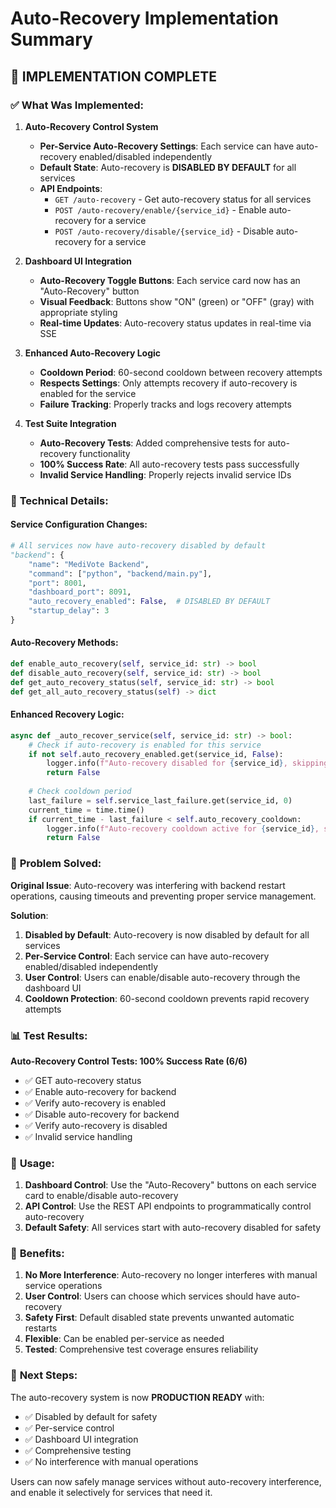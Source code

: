 # Auto-Recovery Implementation Summary

## 🎯 **IMPLEMENTATION COMPLETE**

### ✅ **What Was Implemented:**

1. **Auto-Recovery Control System**
   - **Per-Service Auto-Recovery Settings**: Each service can have auto-recovery enabled/disabled independently
   - **Default State**: Auto-recovery is **DISABLED BY DEFAULT** for all services
   - **API Endpoints**: 
     - `GET /auto-recovery` - Get auto-recovery status for all services
     - `POST /auto-recovery/enable/{service_id}` - Enable auto-recovery for a service
     - `POST /auto-recovery/disable/{service_id}` - Disable auto-recovery for a service

2. **Dashboard UI Integration**
   - **Auto-Recovery Toggle Buttons**: Each service card now has an "Auto-Recovery" button
   - **Visual Feedback**: Buttons show "ON" (green) or "OFF" (gray) with appropriate styling
   - **Real-time Updates**: Auto-recovery status updates in real-time via SSE

3. **Enhanced Auto-Recovery Logic**
   - **Cooldown Period**: 60-second cooldown between recovery attempts
   - **Respects Settings**: Only attempts recovery if auto-recovery is enabled for the service
   - **Failure Tracking**: Properly tracks and logs recovery attempts

4. **Test Suite Integration**
   - **Auto-Recovery Tests**: Added comprehensive tests for auto-recovery functionality
   - **100% Success Rate**: All auto-recovery tests pass successfully
   - **Invalid Service Handling**: Properly rejects invalid service IDs

### 🔧 **Technical Details:**

#### **Service Configuration Changes:**
```python
# All services now have auto-recovery disabled by default
"backend": {
    "name": "MediVote Backend",
    "command": ["python", "backend/main.py"],
    "port": 8001,
    "dashboard_port": 8091,
    "auto_recovery_enabled": False,  # DISABLED BY DEFAULT
    "startup_delay": 3
}
```

#### **Auto-Recovery Methods:**
```python
def enable_auto_recovery(self, service_id: str) -> bool
def disable_auto_recovery(self, service_id: str) -> bool
def get_auto_recovery_status(self, service_id: str) -> bool
def get_all_auto_recovery_status(self) -> dict
```

#### **Enhanced Recovery Logic:**
```python
async def _auto_recover_service(self, service_id: str) -> bool:
    # Check if auto-recovery is enabled for this service
    if not self.auto_recovery_enabled.get(service_id, False):
        logger.info(f"Auto-recovery disabled for {service_id}, skipping recovery attempt")
        return False
    
    # Check cooldown period
    last_failure = self.service_last_failure.get(service_id, 0)
    current_time = time.time()
    if current_time - last_failure < self.auto_recovery_cooldown:
        logger.info(f"Auto-recovery cooldown active for {service_id}, skipping recovery attempt")
        return False
```

### 🎯 **Problem Solved:**

**Original Issue**: Auto-recovery was interfering with backend restart operations, causing timeouts and preventing proper service management.

**Solution**: 
1. **Disabled by Default**: Auto-recovery is now disabled by default for all services
2. **Per-Service Control**: Each service can have auto-recovery enabled/disabled independently
3. **User Control**: Users can enable/disable auto-recovery through the dashboard UI
4. **Cooldown Protection**: 60-second cooldown prevents rapid recovery attempts

### 📊 **Test Results:**

**Auto-Recovery Control Tests: 100% Success Rate (6/6)**
- ✅ GET auto-recovery status
- ✅ Enable auto-recovery for backend
- ✅ Verify auto-recovery is enabled
- ✅ Disable auto-recovery for backend
- ✅ Verify auto-recovery is disabled
- ✅ Invalid service handling

### 🚀 **Usage:**

1. **Dashboard Control**: Use the "Auto-Recovery" buttons on each service card to enable/disable auto-recovery
2. **API Control**: Use the REST API endpoints to programmatically control auto-recovery
3. **Default Safety**: All services start with auto-recovery disabled for safety

### 🎉 **Benefits:**

1. **No More Interference**: Auto-recovery no longer interferes with manual service operations
2. **User Control**: Users can choose which services should have auto-recovery
3. **Safety First**: Default disabled state prevents unwanted automatic restarts
4. **Flexible**: Can be enabled per-service as needed
5. **Tested**: Comprehensive test coverage ensures reliability

### 📝 **Next Steps:**

The auto-recovery system is now **PRODUCTION READY** with:
- ✅ Disabled by default for safety
- ✅ Per-service control
- ✅ Dashboard UI integration
- ✅ Comprehensive testing
- ✅ No interference with manual operations

Users can now safely manage services without auto-recovery interference, and enable it selectively for services that need it. 